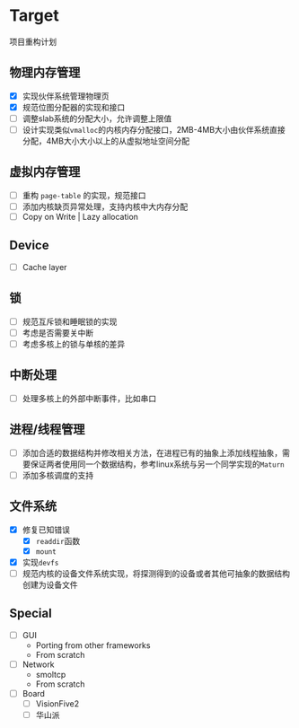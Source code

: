 # Target

项目重构计划

## 物理内存管理

- [X] 实现伙伴系统管理物理页
- [X] 规范位图分配器的实现和接口
- [ ] 调整slab系统的分配大小，允许调整上限值
- [ ] 设计实现类似`vmalloc`的内核内存分配接口，2MB-4MB大小由伙伴系统直接分配，4MB大小大小以上的从虚拟地址空间分配

## 虚拟内存管理

- [ ] 重构 `page-table` 的实现，规范接口
- [ ] 添加内核缺页异常处理，支持内核中大内存分配
- [ ] Copy on Write | Lazy allocation

## Device

- [ ] Cache layer

## 锁

- [ ] 规范互斥锁和睡眠锁的实现
- [ ] 考虑是否需要关中断
- [ ] 考虑多核上的锁与单核的差异

## 中断处理

- [ ] 处理多核上的外部中断事件，比如串口

## 进程/线程管理

- [ ] 
  添加合适的数据结构并修改相关方法，在进程已有的抽象上添加线程抽象，需要保证两者使用同一个数据结构，参考linux系统与另一个同学实现的`Maturn`
- [ ] 添加多核调度的支持

## 文件系统

- [x] 修复已知错误
    - [x] `readdir`函数
    - [x] `mount`
- [x] 实现`devfs`
- [ ] 规范内核的设备文件系统实现，将探测得到的设备或者其他可抽象的数据结构创建为设备文件

## Special

- [ ] GUI
    - Porting from other frameworks
    - From scratch
- [ ] Network
    - smoltcp
    - From scratch
- [ ] Board
    - [ ] VisionFive2
    - [ ] 华山派